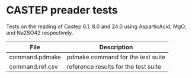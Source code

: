 # CASTEP preader tests

Tests on the reading of Castep 6.1, 8.0 and 24.0 using AsparticAcid, MgO, and Na2SO42 respectively.

| **File**              | **Description**                                   |
| --------------------- | ------------------------------------------------- |
| command.pdmake        | pdmake command for the test suite |
| command.ref.csv       | reference results for the test suite |
